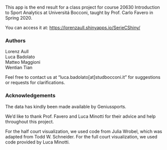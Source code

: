 
This app is the end result for a class project for course 20630 Introduction to Sport Analytics at Universitá Bocconi, taught by Prof. Carlo Favero in Spring 2020. 

You can access it at: https://lorenzaull.shinyapps.io/SerieCShiny/

### Authors
Lorenz Aull  
Luca Badolato  
Matteo Maggioni  
Wentian Tian  

Feel free to contact us at “luca.badolato[at]studbocconi.it” for suggestions or requests for clarifications. 

### Acknowledgements
The data has kindly been made available by Geniussports. 

We’d like to thank Prof. Favero and Luca Minotti for their advice and help throughout this project. 

For the half court visualization, we used code from Julia Wrobel, which was adapted from Todd W. Schneider. For the full court visualization, we used code provided by Luca Minotti.
